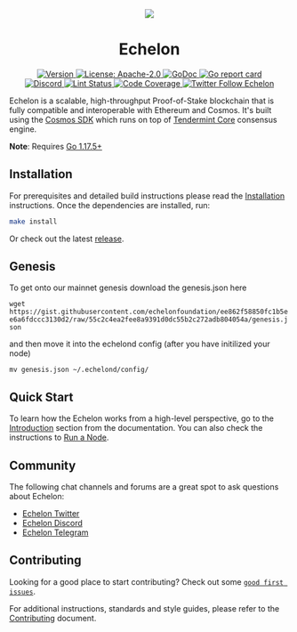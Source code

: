 <!--
parent:
  order: false
-->

<div align="center">
  <img src="https://user-images.githubusercontent.com/102999403/161656793-7a826432-de47-46ea-b212-72907f462b7d.gif" />
  <h1> Echelon </h1>
</div>

<!-- TODO: add banner -->
<!-- ![banner](docs/ethermint.jpg) -->

<div align="center">
  <a href="https://github.com/echelonfoundation/echelon/releases/latest">
    <img alt="Version" src="https://img.shields.io/github/tag/echelonfoundation/echelon.svg" />
  </a>
  <a href="https://github.com/echelonfoundation/echelon/blob/main/LICENSE">
    <img alt="License: Apache-2.0" src="https://img.shields.io/github/license/echelonfoundation/echelon.svg" />
  </a>
  <a href="https://pkg.go.dev/github.com/echelonfoundation/echelon">
    <img alt="GoDoc" src="https://godoc.org/github.com/echelonfoundation/echelon?status.svg" />
  </a>
  <a href="https://goreportcard.com/report/github.com/echelonfoundation/echelon">
    <img alt="Go report card" src="https://goreportcard.com/badge/github.com/echelonfoundation/echelon"/>
  </a>
</div>
<div align="center">
  <a href="https://discord.gg/ArXNfK99ae">
    <img alt="Discord" src="https://img.shields.io/discord/962917488180490250.svg" />
  </a>
  <a href="https://github.com/echelonfoundation/echelon/actions?query=branch%3Amain+workflow%3ALint">
    <img alt="Lint Status" src="https://github.com/echelonfoundation/echelon/actions/workflows/lint.yml/badge.svg?branch=main" />
  </a>
  <a href="https://codecov.io/gh/echelonfoundation/echelon">
    <img alt="Code Coverage" src="https://codecov.io/gh/echelonfoundation/echelon/branch/main/graph/badge.svg" />
  </a>
  <a href="https://twitter.com/EchelonFDN">
    <img alt="Twitter Follow Echelon" src="https://img.shields.io/twitter/follow/EchelonFDN"/>
  </a>
</div>

Echelon is a scalable, high-throughput Proof-of-Stake blockchain that is fully compatible and
interoperable with Ethereum and Cosmos. It's built using the [Cosmos SDK](https://github.com/cosmos/cosmos-sdk/) which runs on top of [Tendermint Core](https://github.com/tendermint/tendermint) consensus engine.

**Note**: Requires [Go 1.17.5+](https://golang.org/dl/)

## Installation

For prerequisites and detailed build instructions please read the [Installation](https://docs.ech.network) instructions. Once the dependencies are installed, run:

```bash
make install
```

Or check out the latest [release](https://github.com/echelonfoundation/echelon/releases).

## Genesis
To get onto our mainnet genesis download the genesis.json here

`wget https://gist.githubusercontent.com/echelonfoundation/ee862f58850fc1b5ee6a6fdccc3130d2/raw/55c2c4ea2fee8a9391d0dc55b2c272adb804054a/genesis.json`

and then move it into the echelond config (after you have initilized your node)

`mv genesis.json ~/.echelond/config/`

## Quick Start

To learn how the Echelon works from a high-level perspective, go to the [Introduction](https://docs.ech.network) section from the documentation. You can also check the instructions to [Run a Node](https://docs.ech.network).

## Community

The following chat channels and forums are a great spot to ask questions about Echelon:

- [Echelon Twitter](https://twitter.com/EchelonFDN)
- [Echelon Discord](https://discord.gg/ArXNfK99ae)
- [Echelon Telegram](https://t.me/echelonchain)

## Contributing

Looking for a good place to start contributing? Check out some [`good first issues`](https://github.com/echelonfoundation/echelon/issues?q=is%3Aopen+is%3Aissue+label%3A%22good+first+issue%22).

For additional instructions, standards and style guides, please refer to the [Contributing](./CONTRIBUTING.md) document.
